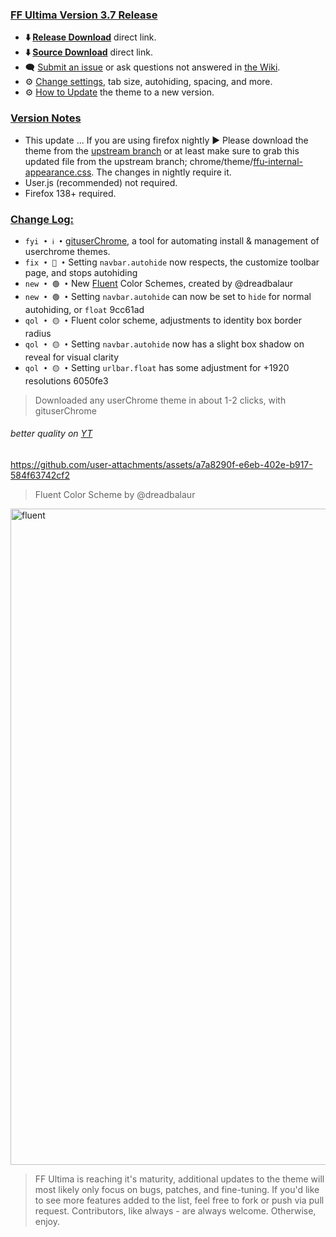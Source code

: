 ### <ins> FF Ultima Version 3.7 Release
- **⬇️ [Release Download](https://github.com/soulhotel/FF-ULTIMA/releases/download/3.7/ffultima3.7.zip)** direct link.
- **⬇️ [Source Download](https://github.com/soulhotel/FF-ULTIMA/archive/refs/heads/main.zip)** direct link.
- 🗨️ [Submit an issue](https://github.com/soulhotel/FF-ULTIMA/issues/new/choose) or ask questions not answered in [the Wiki](https://github.com/soulhotel/FF-ULTIMA/wiki).
- ⚙️ [Change settings](https://github.com/soulhotel/FF-ULTIMA/wiki/Settings), tab size, autohiding, spacing, and more.
- ⚙️ [How to Update](https://github.com/soulhotel/FF-ULTIMA/wiki/How-to-Update-the-Theme) the theme to a new version.
  
### <ins> Version Notes
- This update ... If you are using firefox nightly ► Please download the theme from the [upstream branch](https://github.com/soulhotel/FF-ULTIMA/tree/firefox-upstream) or at least make sure to grab this updated file from the upstream branch; chrome/theme/[ffu-internal-appearance.css](https://github.com/soulhotel/FF-ULTIMA/blob/firefox-upstream/theme/ffu-internal-appearance.css). The changes in nightly require it.
- User.js (recommended) not required. 
- Firefox 138+ required.
<!--
Firefox 143+ required
- User.js required. 
- User.js not required.
- User.js (recommended) not required. 
-->

### <ins> Change Log:
- `fyi • ℹ️ •` [gituserChrome](https://github.com/soulhotel/git-userChrome), a tool for automating install & management of userchrome themes.
- `fix • 🔴 •` Setting `navbar.autohide` now respects, the customize toolbar page, and stops autohiding
- `new • 🟢 •` New [Fluent](https://github.com/soulhotel/FF-ULTIMA/blob/firefox-upstream/theme/color-schemes/fluent/readme.md) Color Schemes, created by @dreadbalaur
- `new • 🟢 •` Setting `navbar.autohide` can now be set to `hide` for normal autohiding, or `float` 9cc61ad
- `qol • 🟡 •` Fluent color scheme, adjustments to identity box border radius
- `qol • 🟡 •` Setting `navbar.autohide` now has a slight box shadow on reveal for visual clarity
- `qol • 🟡 •` Setting `urlbar.float` has some adjustment for +1920 resolutions 6050fe3
<!--
`fyi • ℹ️ •`
`fix • 🔴 •` 
`new • 🟢 •` 
`qol • 🟡 •` 
`wip • ℹ️ •` 
-->

> Downloaded any userChrome theme in about 1-2 clicks, with gituserChrome

###### better quality on [YT](https://youtu.be/NGP1tH_nOpk)

https://github.com/user-attachments/assets/a7a8290f-e6eb-402e-b917-584f63742cf2

> Fluent Color Scheme by @dreadbalaur 

<img width="1864" height="1050" alt="fluent" src="https://github.com/user-attachments/assets/6c704a1c-3792-4e9f-b2ef-cc12dbf24f41" />

> FF Ultima is reaching it's maturity, additional updates to the theme will most likely only focus on bugs, patches, and fine-tuning. If you'd like to see more features added to the list, feel free to fork or push via pull request. Contributors, like always - are always welcome. Otherwise, enjoy.
